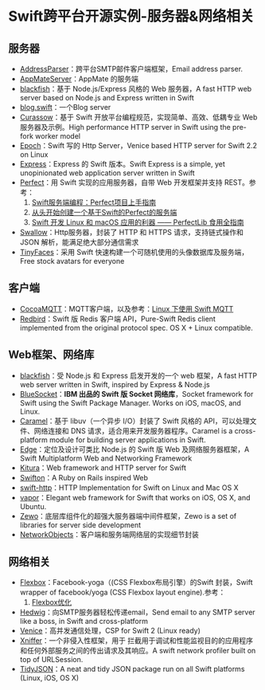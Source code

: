 # Swift跨平台开源实例-服务器&网络相关
## 服务器
- [AddressParser][1]：跨平台SMTP邮件客户端框架，Email address parser.
- [AppMateServer][2]：AppMate 的服务端
- [blackfish][3]：基于 Node.js/Express 风格的 Web 服务器，A fast HTTP web server based on Node.js and Express written in Swift
- [blog.swift][4]：一个Blog server
- [Curassow][5]：基于 Swift 开放平台编程规范，实现简单、高效、低耦专业 Web 服务器及示例。High performance HTTP server in Swift using the pre-fork worker model
- [Epoch][6]：Swift 写的 Http Server，Venice based HTTP server for Swift 2.2 on Linux
- [Express][7]：Express 的 Swift 版本。Swift Express is a simple, yet unopinionated web application server written in Swift
- [Perfect][8]：用 Swift 实现的应用服务器，自带 Web 开发框架并支持 REST。参考：
	1. [Swift服务端编程：Perfect项目上手指南][9]
	2. [从头开始创建一个基于Swift的Perfect的服务端][10]
	3. [Swift 开发 Linux 和 macOS 应用的利器 —— PerfectLib 食用全指南][11]
- [Swallow][12]：Http服务器，封装了 HTTP 和 HTTPS 请求，支持链式操作和 JSON 解析，能满足绝大部分通信需求
- [TinyFaces][13]：采用 Swift 快速构建一个可随机使用的头像数据库及服务端，Free stock avatars for everyone

## 客户端
- [CocoaMQTT][14]：MQTT客户端，以及参考：[Linux 下使用 Swift MQTT][15]
- [Redbird][16]：Swift 版 Redis 客户端 API，Pure-Swift Redis client implemented from the original protocol spec. OS X + Linux compatible.

## Web框架、网络库
- [blackfish][17]：受 Node.js 和 Express 启发开发的一个 web 框架，A fast HTTP web server written in Swift, inspired by Express & Node.js
- [BlueSocket][18]：**IBM 出品的 Swift 版 Socket 网络库**，Socket framework for Swift using the Swift Package Manager. Works on iOS, macOS, and Linux.
- [Caramel][19]：基于 libuv（一个异步 I/O）封装了 Swift 风格的 API，可以处理文件、网络连接和 DNS 请求，适合用来开发服务器程序。Caramel is a cross-platform module for building server applications in Swift.
- [Edge][20]：定位及设计可类比 Node.js 的 Swift 版 Web 及网络服务器框架，A Swift Multiplatform Web and Networking Framework
- [Kitura][21]：Web framework and HTTP server for Swift
- [Swifton][22]：A Ruby on Rails inspired Web 
- [swift-http][23]：HTTP Implementation for Swift on Linux and Mac OS X
- [vapor][24]：Elegant web framework for Swift that works on iOS, OS X, and Ubuntu.
- [Zewo][25]：底层库组件化的超强大服务器端中间件框架，Zewo is a set of libraries for server side development
- [NetworkObjects][26]：客户端和服务端网络层的实现细节封装

## 网络相关
- [Flexbox][27]：Facebook-yoga（(CSS Flexbox布局引擎）的Swift 封装，Swift wrapper of facebook/yoga (CSS Flexbox layout engine).参考：
	1. [Flexbox优化][28]
- [Hedwig][29]：向SMTP服务器轻松传递email，Send email to any SMTP server like a boss, in Swift and cross-platform
- [Venice][30]：高并发通信处理，CSP for Swift 2 (Linux ready)
- [Xniffer][31]：一个非侵入性框架，用于 拦截用于调试和性能监视目的的应用程序和任何外部服务之间的传出请求及其响应。A swift network profiler built on top of URLSession.
- [TidyJSON][32]：A neat and tidy JSON package run on all Swift platforms (Linux, iOS, OS X)



[1]:	https://github.com/onevcat/AddressParser "AddressParser"
[2]:	https://github.com/c98/AppMateServer "AppMateServer"
[3]:	https://github.com/elliottminns/blackfish "blackfish"
[4]:	https://github.com/lexrus/blog.swift "blog.swift"
[5]:	https://github.com/kylef/Curassow "Curassow"
[6]:	https://github.com/Zewo/Epoch "Epoch"
[7]:	https://github.com/crossroadlabs/Express "Express"
[8]:	https://github.com/PerfectlySoft/Perfect "Perfect"
[9]:	http://mp.weixin.qq.com/s?__biz=MzA3ODg4MDk0Ng==&mid=402331193&idx=1&sn=dc07b803ef9377965f5a5092cc37ccab#rd
[10]:	http://www.jianshu.com/p/a4741a89f679 "从头开始创建一个基于Swift的Perfect的服务端"
[11]:	http://posts.enumsblog.com/posts/17006
[12]:	https://github.com/TheHolyGrail/Swallow "Swallow"
[13]:	https://github.com/maximedegreve/TinyFaces "TinyFaces"
[14]:	https://github.com/emqtt/CocoaMQTT "CocoaMQTT"
[15]:	http://swift.gg/2016/07/01/mqtt-with-swift-on-linux/ "Linux 下使用 Swift MQTT"
[16]:	https://github.com/czechboy0/Redbird "Redbird"
[17]:	https://github.com/elliottminns/blackfish "blackfish"
[18]:	https://github.com/IBM-Swift/BlueSocket "BlueSocket"
[19]:	https://github.com/CaramelForSwift/Caramel "Caramel"
[20]:	https://github.com/SwiftOnEdge/Edge "Edge"
[21]:	https://github.com/IBM-Swift/Kitura "Kitura"
[22]:	https://github.com/necolt/Swifton "Swifton"
[23]:	https://github.com/huytd/swift-http "swift-http"
[24]:	https://github.com/tannernelson/vapor "vapor"
[25]:	https://github.com/Zewo/Zewo "Zewo"
[26]:	https://github.com/colemancda/NetworkObjects "NetworkObjects"
[27]:	https://github.com/inamiy/Flexbox "Flexbox"
[28]:	http://lrd.ele.me/2017/03/13/iOS-Flexbox/ "Flexbox优化"
[29]:	https://github.com/onevcat/Hedwig "Hedwig"
[30]:	https://github.com/Zewo/Venice "Venice"
[31]:	https://github.com/xmartlabs/Xniffer "Xniffer"
[32]:	https://github.com/benloong/TidyJSON "TidyJSON"